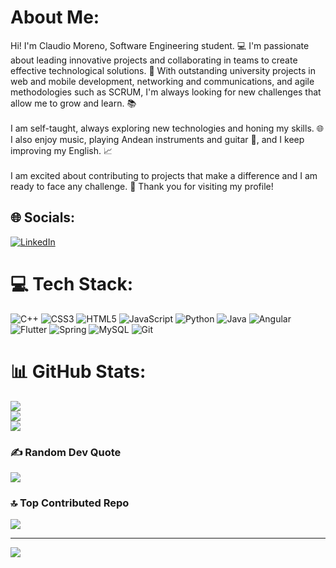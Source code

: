 # About Me:
Hi! I'm Claudio Moreno, Software Engineering student. 💻 I'm passionate about leading innovative projects and collaborating in teams to create effective technological solutions. 🚀 With outstanding university projects in web and mobile development, networking and communications, and agile methodologies such as SCRUM, I'm always looking for new challenges that allow me to grow and learn. 📚<br><br>I am self-taught, always exploring new technologies and honing my skills. 🌐 I also enjoy music, playing Andean instruments and guitar 🎸, and I keep improving my English. 📈<br><br>I am excited about contributing to projects that make a difference and I am ready to face any challenge. 💪 Thank you for visiting my profile!<br>


## 🌐 Socials:
[![LinkedIn](https://img.shields.io/badge/LinkedIn-%230077B5.svg?logo=linkedin&logoColor=white)](https://linkedin.com/in/claudiomorenorosales) 

# 💻 Tech Stack:
![C++](https://img.shields.io/badge/c++-%2300599C.svg?style=for-the-badge&logo=c%2B%2B&logoColor=white) ![CSS3](https://img.shields.io/badge/css3-%231572B6.svg?style=for-the-badge&logo=css3&logoColor=white) ![HTML5](https://img.shields.io/badge/html5-%23E34F26.svg?style=for-the-badge&logo=html5&logoColor=white) ![JavaScript](https://img.shields.io/badge/javascript-%23323330.svg?style=for-the-badge&logo=javascript&logoColor=%23F7DF1E) ![Python](https://img.shields.io/badge/python-3670A0?style=for-the-badge&logo=python&logoColor=ffdd54) ![Java](https://img.shields.io/badge/java-%23ED8B00.svg?style=for-the-badge&logo=openjdk&logoColor=white) ![Angular](https://img.shields.io/badge/angular-%23DD0031.svg?style=for-the-badge&logo=angular&logoColor=white) ![Flutter](https://img.shields.io/badge/Flutter-%2302569B.svg?style=for-the-badge&logo=Flutter&logoColor=white) ![Spring](https://img.shields.io/badge/spring-%236DB33F.svg?style=for-the-badge&logo=spring&logoColor=white) ![MySQL](https://img.shields.io/badge/mysql-4479A1.svg?style=for-the-badge&logo=mysql&logoColor=white) ![Git](https://img.shields.io/badge/git-%23F05033.svg?style=for-the-badge&logo=git&logoColor=white) 

# 📊 GitHub Stats:
![](https://github-readme-stats.vercel.app/api?username=yasperht&theme=tokyonight&hide_border=false&include_all_commits=false&count_private=false)<br/>
![](https://github-readme-streak-stats.herokuapp.com/?user=yasperht&theme=tokyonight&hide_border=false)<br/>
![](https://github-readme-stats.vercel.app/api/top-langs/?username=yasperht&theme=tokyonight&hide_border=false&include_all_commits=false&count_private=false&layout=compact)

### ✍️ Random Dev Quote
![](https://quotes-github-readme.vercel.app/api?type=horizontal&theme=tokyonight)

### 🔝 Top Contributed Repo
![](https://github-contributor-stats.vercel.app/api?username=yasperht&limit=5&theme=github_dark&combine_all_yearly_contributions=true)

---
[![](https://visitcount.itsvg.in/api?id=yasperht&icon=0&color=0)](https://visitcount.itsvg.in)

<!-- Proudly created with GPRM ( https://gprm.itsvg.in ) -->
